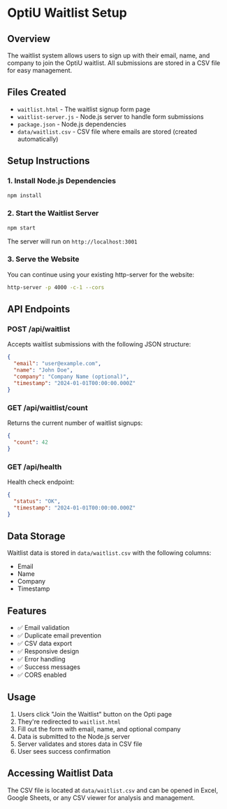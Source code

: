 # OptiU Waitlist Setup

## Overview
The waitlist system allows users to sign up with their email, name, and company to join the OptiU waitlist. All submissions are stored in a CSV file for easy management.

## Files Created
- `waitlist.html` - The waitlist signup form page
- `waitlist-server.js` - Node.js server to handle form submissions
- `package.json` - Node.js dependencies
- `data/waitlist.csv` - CSV file where emails are stored (created automatically)

## Setup Instructions

### 1. Install Node.js Dependencies
```bash
npm install
```

### 2. Start the Waitlist Server
```bash
npm start
```

The server will run on `http://localhost:3001`

### 3. Serve the Website
You can continue using your existing http-server for the website:
```bash
http-server -p 4000 -c-1 --cors
```

## API Endpoints

### POST /api/waitlist
Accepts waitlist submissions with the following JSON structure:
```json
{
  "email": "user@example.com",
  "name": "John Doe",
  "company": "Company Name (optional)",
  "timestamp": "2024-01-01T00:00:00.000Z"
}
```

### GET /api/waitlist/count
Returns the current number of waitlist signups:
```json
{
  "count": 42
}
```

### GET /api/health
Health check endpoint:
```json
{
  "status": "OK",
  "timestamp": "2024-01-01T00:00:00.000Z"
}
```

## Data Storage

Waitlist data is stored in `data/waitlist.csv` with the following columns:
- Email
- Name  
- Company
- Timestamp

## Features

- ✅ Email validation
- ✅ Duplicate email prevention
- ✅ CSV data export
- ✅ Responsive design
- ✅ Error handling
- ✅ Success messages
- ✅ CORS enabled

## Usage

1. Users click "Join the Waitlist" button on the Opti page
2. They're redirected to `waitlist.html` 
3. Fill out the form with email, name, and optional company
4. Data is submitted to the Node.js server
5. Server validates and stores data in CSV file
6. User sees success confirmation

## Accessing Waitlist Data

The CSV file is located at `data/waitlist.csv` and can be opened in Excel, Google Sheets, or any CSV viewer for analysis and management.